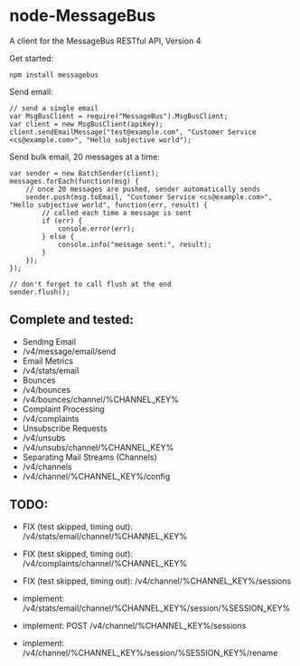 node-MessageBus
================

A client for the MessageBus RESTful API, Version 4

Get started:

```
npm install messagebus
```

Send email:

```
// send a single email
var MsgBusClient = require("MessageBus").MsgBusClient;
var client = new MsgBusClient(apiKey);
client.sendEmailMessage("test@example.com", "Customer Service <cs@example.com>", "Hello subjective world");
```

Send bulk email, 20 messages at a time:

```
var sender = new BatchSender(client);
messages.forEach(function(msg) {
	// once 20 messages are pushed, sender automatically sends
	sender.push(msg.toEmail, "Customer Service <cs@example.com>", "Hello subjective world", function(err, result) {
		// called each time a message is sent
		if (err) {
			console.error(err);
		} else {
			console.info("message sent:", result);
		}
	});
});

// don't forget to call flush at the end
sender.flush();
```

## Complete and tested:

 * Sending Email
  * /v4/message/email/send
 * Email Metrics
  * /v4/stats/email
 * Bounces
  * /v4/bounces
  * /v4/bounces/channel/%CHANNEL_KEY%
 * Complaint Processing
  * /v4/complaints
 * Unsubscribe Requests
  * /v4/unsubs
  * /v4/unsubs/channel/%CHANNEL_KEY%
 * Separating Mail Streams (Channels)
  * /v4/channels
  * /v4/channel/%CHANNEL_KEY%/config

## TODO:

 * FIX (test skipped, timing out): /v4/stats/email/channel/%CHANNEL_KEY%
 * FIX (test skipped, timing out): /v4/complaints/channel/%CHANNEL_KEY%
 * FIX (test skipped, timing out): /v4/channel/%CHANNEL_KEY%/sessions

 * implement: /v4/stats/email/channel/%CHANNEL_KEY%/session/%SESSION_KEY%
 * implement: POST /v4/channel/%CHANNEL_KEY%/sessions
 * implement: /v4/channel/%CHANNEL_KEY%/session/%SESSION_KEY%/rename
